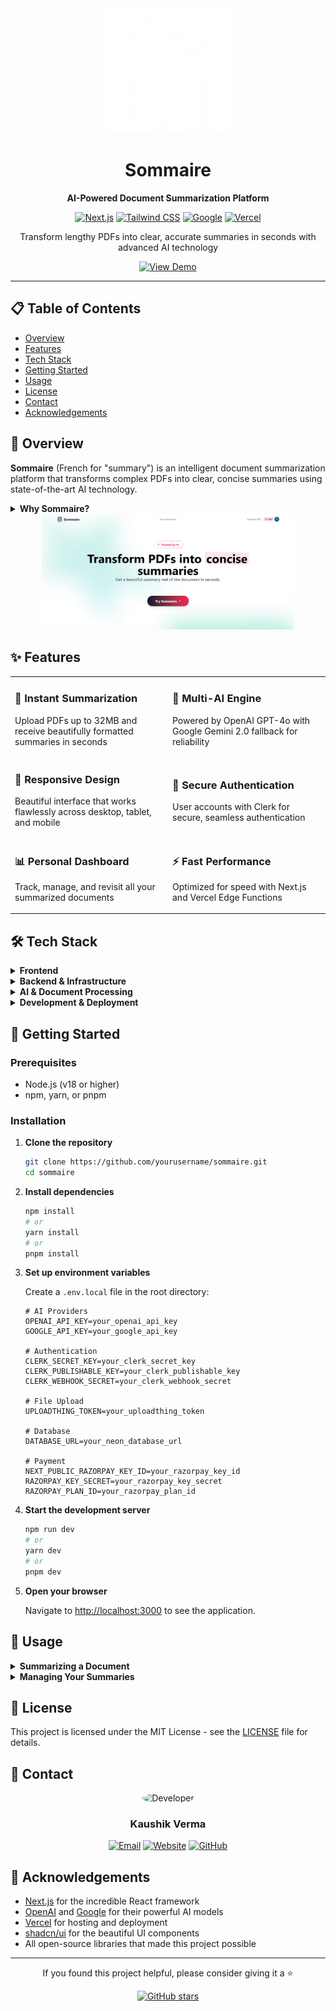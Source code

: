 <div align="center">
  <img src="public/logo.png" alt="Sommaire Logo" width="200"/>
  <h1>Sommaire</h1>
  <p><strong>AI-Powered Document Summarization Platform</strong></p>
  
  [![Next.js](https://img.shields.io/badge/Next.js-15-black?style=for-the-badge&logo=next.js)](https://nextjs.org/)
  [![Tailwind CSS](https://img.shields.io/badge/Tailwind-4-38B2AC?style=for-the-badge&logo=tailwind-css)](https://tailwindcss.com/)
  [![Google](https://img.shields.io/badge/Google-Gemini--2.0-4285F4?style=for-the-badge&logo=google)](https://ai.google.dev/)
  [![Vercel](https://img.shields.io/badge/Vercel-Deployed-000000?style=for-the-badge&logo=vercel)](https://sommaire-kv.vercel.app)
  
  <p>Transform lengthy PDFs into clear, accurate summaries in seconds with advanced AI technology</p>
  
  <a href="https://sommaire-kv.vercel.app" target="_blank">
    <img src="https://img.shields.io/badge/View_Demo-Visit_Site-FF4785?style=for-the-badge" alt="View Demo" />
  </a>
</div>

---

## 📋 Table of Contents

- [Overview](#-overview)
- [Features](#-features)
- [Tech Stack](#-tech-stack)
- [Getting Started](#-getting-started)
- [Usage](#-usage)
- [License](#-license)
- [Contact](#-contact)
- [Acknowledgements](#-acknowledgements)

## 🎯 Overview

**Sommaire** (French for "summary") is an intelligent document summarization platform that transforms complex PDFs into clear, concise summaries using state-of-the-art AI technology. 

<details>
<summary><strong>Why Sommaire?</strong></summary>
<br>

- **Save Time**: Extract key insights from lengthy documents in seconds
- **Improve Comprehension**: Get the essential information in an easy-to-digest format
- **Boost Productivity**: Focus on what matters most in your reading materials
- **Enhance Learning**: Quickly grasp complex concepts from academic papers and textbooks
- **Make Better Decisions**: Get the information you need without wading through pages of text

</details>

<div align="center">
  <img src="public/sommaire.png" alt="Sommaire Screenshot" width="80%" />
</div>

## ✨ Features

<table>
  <tr>
    <td width="50%">
      <h3>🚀 Instant Summarization</h3>
      <p>Upload PDFs up to 32MB and receive beautifully formatted summaries in seconds</p>
    </td>
    <td width="50%">
      <h3>🧠 Multi-AI Engine</h3>
      <p>Powered by OpenAI GPT-4o with Google Gemini 2.0 fallback for reliability</p>
    </td>
  </tr>
  <tr>
    <td width="50%">
      <h3>📱 Responsive Design</h3>
      <p>Beautiful interface that works flawlessly across desktop, tablet, and mobile</p>
    </td>
    <td width="50%">
      <h3>🔐 Secure Authentication</h3>
      <p>User accounts with Clerk for secure, seamless authentication</p>
    </td>
  </tr>
  <tr>
    <td width="50%">
      <h3>📊 Personal Dashboard</h3>
      <p>Track, manage, and revisit all your summarized documents</p>
    </td>
     <td width="50%">
      <h3>⚡ Fast Performance</h3>
      <p>Optimized for speed with Next.js and Vercel Edge Functions</p>
    </td>
  </tr>
</table>

## 🛠️ Tech Stack

<details>
<summary><strong>Frontend</strong></summary>
<br>

- **Framework**: [Next.js 15](https://nextjs.org/) with React 19
- **Styling**: 
  - [Tailwind CSS 4](https://tailwindcss.com/) for utility-first CSS
  - [shadcn/ui](https://ui.shadcn.com/) for accessible, customizable UI components
- **UI Components**:
  - [Radix UI](https://www.radix-ui.com/) for accessible primitives
  - [Lucide React](https://lucide.dev/) for beautiful SVG icons
  - [Sonner](https://sonner.emilkowal.ski/) for toast notifications
  - [Next Themes](https://github.com/pacocoursey/next-themes) for theme management
- **Animations**: Custom animations with [Motion](https://motion.dev/)
- **Typography**: Source Sans 3 from Google Fonts

</details>

<details>
<summary><strong>Backend & Infrastructure</strong></summary>
<br>

- **Runtime**: Next.js App Router with Server Components and Server Actions
- **Authentication**: [Clerk](https://clerk.dev/) for user management and authentication
- **Database**: 
  - [Neon Database](https://neon.tech/) (PostgreSQL) for serverless SQL storage
  - Connection via `@neondatabase/serverless`
- **File Handling**: 
  - [UploadThing](https://uploadthing.com/) for secure file uploads and storage
  - PDF-parse for document text extraction

</details>

<details>
<summary><strong>AI & Document Processing</strong></summary>
<br>

- **AI Integration**: 
  - [Google Generative AI](https://ai.google.dev/) with Gemini 2.0 Flash as primary model
  - [OpenAI API](https://openai.com/blog/openai-api) with GPT-4o model as fallback
- **Document Processing**:
  - [LangChain](https://js.langchain.com/) for document loading and text extraction
  - Custom prompt engineering for optimal summarization results
  - Automatic fallback between AI providers for reliability

</details>

<details>
<summary><strong>Development & Deployment</strong></summary>
<br>

- **Language**: JavaScript with TypeScript support
- **Type Safety**: 
  - TypeScript for type checking
  - Zod for runtime validation
- **Code Quality**:
  - Prettier with Tailwind plugin
  - ESLint for code linting
- **Build Tools**: Turbopack for faster development builds
- **Deployment**: [Vercel](https://vercel.com) for production hosting

</details>

## 🚀 Getting Started

### Prerequisites

- Node.js (v18 or higher)
- npm, yarn, or pnpm

### Installation

1. **Clone the repository**

   ```bash
   git clone https://github.com/yourusername/sommaire.git
   cd sommaire
   ```

2. **Install dependencies**

   ```bash
   npm install
   # or
   yarn install
   # or
   pnpm install
   ```

3. **Set up environment variables**

   Create a `.env.local` file in the root directory:

   ```env
   # AI Providers
   OPENAI_API_KEY=your_openai_api_key
   GOOGLE_API_KEY=your_google_api_key
   
   # Authentication
   CLERK_SECRET_KEY=your_clerk_secret_key
   CLERK_PUBLISHABLE_KEY=your_clerk_publishable_key
   CLERK_WEBHOOK_SECRET=your_clerk_webhook_secret
   
   # File Upload
   UPLOADTHING_TOKEN=your_uploadthing_token
   
   # Database
   DATABASE_URL=your_neon_database_url

   # Payment
   NEXT_PUBLIC_RAZORPAY_KEY_ID=your_razorpay_key_id
   RAZORPAY_KEY_SECRET=your_razorpay_key_secret
   RAZORPAY_PLAN_ID=your_razorpay_plan_id
   ```

4. **Start the development server**

   ```bash
   npm run dev
   # or
   yarn dev
   # or
   pnpm dev
   ```

5. **Open your browser**

   Navigate to [http://localhost:3000](http://localhost:3000) to see the application.

## 📝 Usage

<details>
<summary><strong>Summarizing a Document</strong></summary>
<br>

1. **Sign in** to your Sommaire account
2. Click on the **Upload** button in the navigation
3. Wait while our AI processes your document
4. View your **beautifully formatted summary** with key insights
5. **Save** your summary

</details>

<details>
<summary><strong>Managing Your Summaries</strong></summary>
<br>

1. Navigate to your **Dashboard**
2. View all your previously summarized documents
3. Click on any summary to view the full details
4. Use the **delete** option to remove unwanted summaries

</details>

## 📄 License

This project is licensed under the MIT License - see the [LICENSE](LICENSE) file for details.

## 👤 Contact

<div align="center">
  <img src="https://github.com/kaushik-2318.png" alt="Developer" width="100" style="border-radius:50%"/>
  <h3>Kaushik Verma</h3>
  
  [![Email](https://img.shields.io/badge/Email-kauhsikverma321%40gmail.com-EA4335?style=for-the-badge&logo=gmail)](mailto:kauhsikverma321@gmail.com)
  [![Website](https://img.shields.io/badge/Website-kaushikverma.me-000000?style=for-the-badge&logo=vercel)](https://kaushikverma.me/)
  [![GitHub](https://img.shields.io/badge/GitHub-kaushik--2318-181717?style=for-the-badge&logo=github)](https://github.com/kaushik-2318)
</div>

## 🙏 Acknowledgements

- [Next.js](https://nextjs.org/) for the incredible React framework
- [OpenAI](https://openai.com/) and [Google](https://ai.google.dev/) for their powerful AI models
- [Vercel](https://vercel.com/) for hosting and deployment
- [shadcn/ui](https://ui.shadcn.com/) for the beautiful UI components
- All open-source libraries that made this project possible

---

<div align="center">
  <p>If you found this project helpful, please consider giving it a ⭐️</p>
  
  [![GitHub stars](https://img.shields.io/github/stars/kaushik-2318/sommaire?style=social)](https://github.com/kaushik-2318/sommaire)
</div>